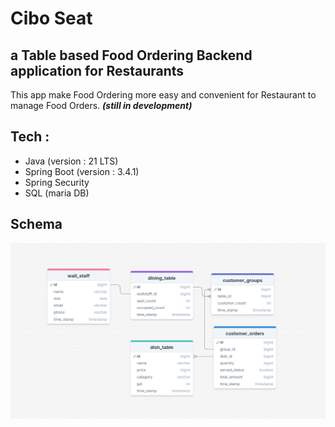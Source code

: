 # Cibo Seat

##  a Table based Food Ordering Backend application for Restaurants  
This app make Food Ordering more easy and convenient for Restaurant to manage Food Orders.
_**(still in development)**_
## Tech  :
- Java (version : 21 LTS)
- Spring Boot (version : 3.4.1)
- Spring Security
- SQL (maria DB)

## Schema

![Schema_img](/schema/schema_img.png)